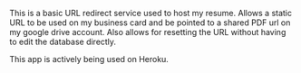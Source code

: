 This is a basic URL redirect service used to host my resume.  Allows a static URL to be used on my business card and be pointed to a shared PDF url on my google drive account.  Also allows for resetting the URL without having to edit the database directly.

This app is actively being used on Heroku.